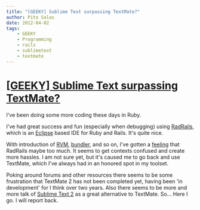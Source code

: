```yaml
---
title: "[GEEKY] Sublime Text surpassing TextMate?"
author: Pito Salas
date: 2012-04-02
tags:
    - GEEKY
    - Programming
    - rails
    - sublimetext
    - textmate
---
```

# [[GEEKY] Sublime Text surpassing TextMate?](None)




I've been doing some more coding these days in Ruby.

I've had great success and fun (especially when debugging) using
[RadRails](<http://www.aptana.com/products/radrails>), which is an
[Eclipse](<http://www.eclipse.org/>) based IDE for Ruby and Rails. It's quite
nice.

With introduction of [RVM](<http://beginrescueend.com/>),
[bundler](<http://gembundler.com/>), and so on, I've gotten a
[feeling](<https://encrypted.google.com/search?q=radrails%20rvm%20bundler&ie=utf-8&oe=utf-8>)
that RadRails maybe too much. It seems to get contexts confused and create
more hassles. I am not sure yet, but it's caused me to go back and use
TextMate, which I've always had in an honored spot in my toolset.

Poking around forums and other resources there seems to be some frustration
that TextMate 2 has not been completed yet, having been 'in development' for I
think over two years. Also there seems to be more and more talk of [Sublime
Text 2](<http://www.sublimetext.com/2>) as a great alternative to TextMate.
So… Here I go. I will report back.


